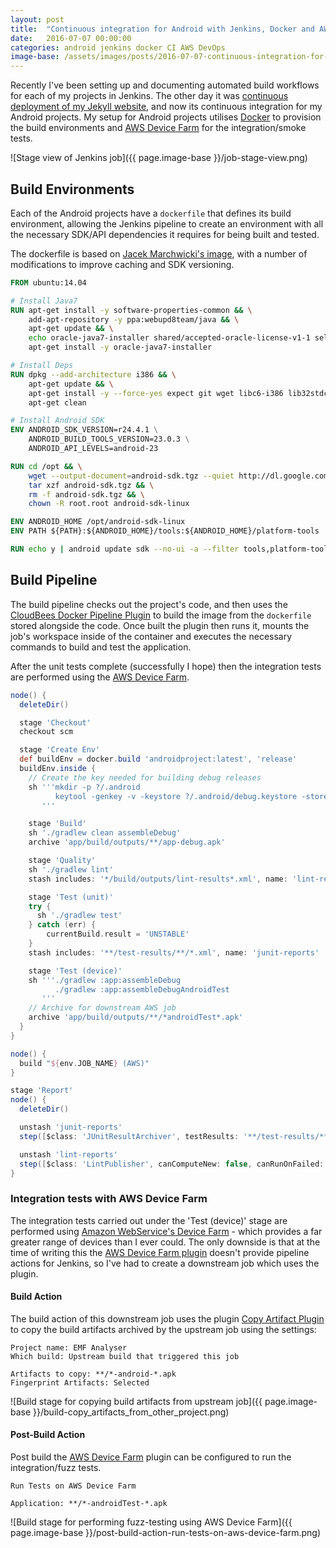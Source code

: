 ```yaml
---
layout: post
title:  "Continuous integration for Android with Jenkins, Docker and AWS"
date:   2016-07-07 00:00:00
categories: android jenkins docker CI AWS DevOps
image-base: /assets/images/posts/2016-07-07-continuous-integration-for-android-with-jenkins-docker-and-aws
---
```


Recently I've been setting up and documenting automated build workflows for each of my projects in Jenkins.
The other day it was [continuous deployment of my Jekyll website](http://www.flyingtophat.co.uk/blog/2016/05/22/continuous-deployment-of-jekyll-website-with-jenkins.html),
and now its continuous integration for my Android projects. My setup for Android projects utilises [Docker](http://www.docker.com/) to
provision the build environments and [AWS Device Farm](https://aws.amazon.com/device-farm/)
for the integration/smoke tests.

![Stage view of Jenkins job]({{ page.image-base }}/job-stage-view.png)

## Build Environments

Each of the Android projects have a `dockerfile` that defines its build environment, allowing the Jenkins pipeline to
create an environment with all the necessary SDK/API dependencies it requires for being built and tested.

The dockerfile is based on
[Jacek Marchwicki's image](https://hub.docker.com/r/jacekmarchwicki/android/), with a number of modifications to improve
caching and SDK versioning.

```dockerfile
FROM ubuntu:14.04

# Install Java7
RUN apt-get install -y software-properties-common && \
    add-apt-repository -y ppa:webupd8team/java && \
    apt-get update && \
    echo oracle-java7-installer shared/accepted-oracle-license-v1-1 select true | /usr/bin/debconf-set-selections && \
    apt-get install -y oracle-java7-installer

# Install Deps
RUN dpkg --add-architecture i386 && \
    apt-get update && \
    apt-get install -y --force-yes expect git wget libc6-i386 lib32stdc++6 lib32gcc1 lib32ncurses5 lib32z1 python curl && \
    apt-get clean

# Install Android SDK
ENV ANDROID_SDK_VERSION=r24.4.1 \
    ANDROID_BUILD_TOOLS_VERSION=23.0.3 \
    ANDROID_API_LEVELS=android-23

RUN cd /opt && \
    wget --output-document=android-sdk.tgz --quiet http://dl.google.com/android/android-sdk_${ANDROID_SDK_VERSION}-linux.tgz && \
    tar xzf android-sdk.tgz && \
    rm -f android-sdk.tgz && \
    chown -R root.root android-sdk-linux

ENV ANDROID_HOME /opt/android-sdk-linux
ENV PATH ${PATH}:${ANDROID_HOME}/tools:${ANDROID_HOME}/platform-tools

RUN echo y | android update sdk --no-ui -a --filter tools,platform-tools,${ANDROID_API_LEVELS},build-tools-${ANDROID_BUILD_TOOLS_VERSION},extra-android-support,extra-android-m2repository,extra-google-m2repository
```

## Build Pipeline

The build pipeline checks out the project's code, and then uses the
[CloudBees Docker Pipeline Plugin](https://wiki.jenkins-ci.org/display/JENKINS/Docker+Pipeline+Plugin) to
build the image from the `dockerfile` stored alongside the code. Once built the plugin then runs it, mounts the job's
workspace inside of the container and executes the necessary commands to build and test the application.

After the unit tests complete (successfully I hope) then the integration tests are performed using the
[AWS Device Farm](https://aws.amazon.com/device-farm/).

```groovy
node() {
  deleteDir()

  stage 'Checkout'
  checkout scm

  stage 'Create Env'
  def buildEnv = docker.build 'androidproject:latest', 'release'
  buildEnv.inside {
    // Create the key needed for building debug releases
    sh '''mkdir -p ?/.android
          keytool -genkey -v -keystore ?/.android/debug.keystore -storepass android -alias androiddebugkey -keypass android -dname "CN=Android Debug,O=Android,C=US"
       '''

    stage 'Build'
    sh './gradlew clean assembleDebug'
    archive 'app/build/outputs/**/app-debug.apk'

    stage 'Quality'
    sh './gradlew lint'
    stash includes: '*/build/outputs/lint-results*.xml', name: 'lint-reports'

    stage 'Test (unit)'
    try {
      sh './gradlew test'
    } catch (err) {
        currentBuild.result = 'UNSTABLE'
    }
    stash includes: '**/test-results/**/*.xml', name: 'junit-reports'

    stage 'Test (device)'
    sh '''./gradlew :app:assembleDebug
          ./gradlew :app:assembleDebugAndroidTest
       '''
    // Archive for downstream AWS job
    archive 'app/build/outputs/**/*androidTest*.apk'
  }
}

node() {
  build "${env.JOB_NAME} (AWS)"
}

stage 'Report'
node() {
  deleteDir()

  unstash 'junit-reports'
  step([$class: 'JUnitResultArchiver', testResults: '**/test-results/**/*.xml'])

  unstash 'lint-reports'
  step([$class: 'LintPublisher', canComputeNew: false, canRunOnFailed: true, defaultEncoding: '', healthy: '', pattern: '*/build/outputs/lint-results*.xml', unHealthy: ''])
}
```

### Integration tests with AWS Device Farm

The integration tests carried out under the 'Test (device)' stage are performed using [Amazon WebService's Device Farm](https://aws.amazon.com/device-farm/) - which
provides a far greater range of devices than I ever could. The only downside is that at the time of writing this the
[AWS Device Farm plugin](https://wiki.jenkins-ci.org/display/JENKINS/AWS+Device+Farm+Plugin) doesn't provide
pipeline actions for Jenkins, so I've had to create a downstream job which uses the plugin.

#### Build Action

The build action of this downstream job uses the plugin
[Copy Artifact Plugin](https://wiki.jenkins-ci.org/display/JENKINS/Copy+Artifact+Plugin) to copy the build artifacts
archived by the upstream job using the settings:

```
Project name: EMF Analyser
Which build: Upstream build that triggered this job

Artifacts to copy: **/*-android-*.apk
Fingerprint Artifacts: Selected
```

![Build stage for copying build artifacts from upstream job]({{ page.image-base }}/build-copy_artifacts_from_other_project.png)

#### Post-Build Action

Post build the [AWS Device Farm](https://wiki.jenkins-ci.org/display/JENKINS/AWS+Device+Farm+Plugin) plugin can be
configured to run the integration/fuzz tests.

```
Run Tests on AWS Device Farm

Application: **/*-androidTest-*.apk
```

![Build stage for performing fuzz-testing using AWS Device Farm]({{ page.image-base }}/post-build-action-run-tests-on-aws-device-farm.png)
